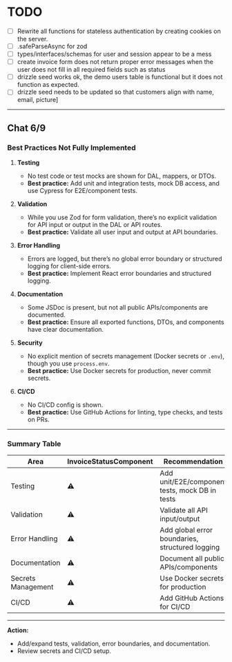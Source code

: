 # TODO

- [ ] Rewrite all functions for stateless authentication by creating cookies on the server.
- [ ] .safeParseAsync for zod
- [ ] types/interfaces/schemas for user and session appear to be a mess
- [ ] create invoice form does not return proper error messages when the user does not fill in all required fields such as status
- [ ] drizzle seed works ok, the demo users table is functional but it does not function as expected.
- [ ] drizzle seed needs to be updated so that customers align with name, email, picture]

---

## Chat 6/9

### **Best Practices Not Fully Implemented**

1. **Testing**

   - No test code or test mocks are shown for DAL, mappers, or DTOs.
   - **Best practice:** Add unit and integration tests, mock DB access, and use Cypress for E2E/component tests.

2. **Validation**

   - While you use Zod for form validation, there’s no explicit validation for API input or output in the DAL or API routes.
   - **Best practice:** Validate all user input and output at API boundaries.

3. **Error Handling**

   - Errors are logged, but there’s no global error boundary or structured logging for client-side errors.
   - **Best practice:** Implement React error boundaries and structured logging.

4. **Documentation**

   - Some JSDoc is present, but not all public APIs/components are documented.
   - **Best practice:** Ensure all exported functions, DTOs, and components have clear documentation.

5. **Security**

   - No explicit mention of secrets management (Docker secrets or `.env`), though you use `process.env`.
   - **Best practice:** Use Docker secrets for production, never commit secrets.

6. **CI/CD**
   - No CI/CD config is shown.
   - **Best practice:** Use GitHub Actions for linting, type checks, and tests on PRs.

---

### **Summary Table**

| Area               | InvoiceStatusComponent | Recommendation                                  |
| ------------------ | ---------------------- | ----------------------------------------------- |
| Testing            | ⚠️                     | Add unit/E2E/component tests, mock DB in tests  |
| Validation         | ⚠️                     | Validate all API input/output                   |
| Error Handling     | ⚠️                     | Add global error boundaries, structured logging |
| Documentation      | ⚠️                     | Document all public APIs/components             |
| Secrets Management | ⚠️                     | Use Docker secrets for production               |
| CI/CD              | ⚠️                     | Add GitHub Actions for CI/CD                    |

---

**Action:**

- Add/expand tests, validation, error boundaries, and documentation.
- Review secrets and CI/CD setup.
